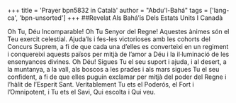 +++
title = 'Prayer bpn5832 in Català'
author = "Abdu'l-Bahá"
tags = ['lang-ca', 'bpn-unsorted']
+++
##Revelat Als Bahá’ís Dels Estats Units I Canadà

Oh Tu, Déu Incomparable! Oh Tu Senyor del Regne! Aquestes ànimes són el Teu exercit celestial. Ajuda’ls i fes-les victorioses amb les cohorts del Concurs Suprem, a fi de que cada una d’elles es converteixi en un regiment i conquereixi aquests països per mitjà de l’amor a Déu i la il·luminació de les ensenyances divines.
Oh Déu! Sigues Tu el seu suport i ajuda, i al desert, a la muntanya, a la vall, als boscos a les prades i als mars sigues Tu el seu confident, a fi de que elles puguin exclamar per mitjà del poder del Regne i l’hàlit de l’Esperit Sant.
Veritablement Tu ets el Poderós, el Fort i l’Omnipotent, i Tu ets el Savi, Qui escolta i Qui veu.

